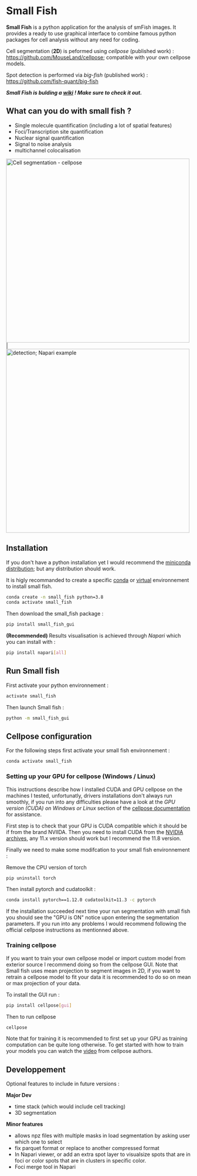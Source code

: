# Small Fish
**Small Fish** is a python application for the analysis of smFish images. It provides a ready to use graphical interface to combine famous python packages for cell analysis without any need for coding.

Cell segmentation (**2D**) is peformed using *cellpose* (published work) : https://github.com/MouseLand/cellpose; compatible with your own cellpose models.

Spot detection is performed via *big-fish* (published work) : https://github.com/fish-quant/big-fish

***Small Fish is bulding a [wiki](https://github.com/2Echoes/small_fish_gui/wiki) ! Make sure to check it out.***

## What can you do with small fish ?

- Single molecule quantification (including a lot of spatial features)
- Foci/Transcription site quantification
- Nuclear signal quantification
- Signal to noise analysis
- multichannel colocalisation

<img src="https://github.com/2Echoes/small_fish_gui/blob/main/Segmentation%20example.jpg" width="500" title="Cell segmentation with Cellpose" alt="Cell segmentation - cellpose">| <img src="https://github.com/2Echoes/small_fish_gui/blob/main/napari_detection_example.png" width="500" title="Spot detection; clustering visualisation on Napari" alt="detection; Napari example">

## Installation
If you don't have a python installation yet I would recommend the [miniconda distribution](https://docs.anaconda.com/free/miniconda/miniconda-other-installer-links/); but any distribution should work.

It is higly recommanded to create a specific [conda](https://docs.conda.io/projects/conda/en/latest/user-guide/tasks/manage-environments.html) or [virtual](https://docs.python.org/3.6/library/venv.html) environnement to install small fish.

```bash
conda create -n small_fish python=3.8
conda activate small_fish
```
Then download the small_fish package : 
```bash
pip install small_fish_gui
```
<b> (Recommended) </b> Results visualisation is achieved through *Napari* which you can install with :

```bash
pip install napari[all]
```

## Run Small fish

First activate your python environnement : 
```bash
activate small_fish
```
Then launch Small fish : 
```bash
python -m small_fish_gui
```

## Cellpose configuration

For the following steps first activate your small fish environnement : 

```bash
conda activate small_fish
```
### Setting up your GPU for cellpose (Windows / Linux)
This instructions describe how I installed CUDA and GPU cellpose on the machines I tested, unfortunatly, drivers installations don't always run smoothly, if you run into any difficulties please have a look at the *GPU version (CUDA) on Windows or Linux* section of the [cellpose documentation](https://github.com/MouseLand/cellpose) for assistance.

First step is to check that your GPU is CUDA compatible which it should be if from the brand NVIIDA.
Then you need to install CUDA from the [NVIDIA archives](https://developer.nvidia.com/cuda-toolkit-archive), any 11.x version should work but I recommend the 11.8 version.

Finally we need to make some modifcation to your small fish environnement : 

Remove the CPU version of torch

```bash
pip uninstall torch
```
Then install pytorch and cudatoolkit :

```bash
conda install pytorch==1.12.0 cudatoolkit=11.3 -c pytorch
```
If the installation succeeded next time your run segmentation with small fish you should see the "GPU is ON" notice upon entering the segmentation parameters.
If you run into any problems I would recommend following the official cellpose instructions as mentionned above.


### Training cellpose
If you want to train your own cellpose model or import custom model from exterior source I recommend doing so from the cellpose GUI. Note that Small fish uses mean projection to segment images in 2D, if you want to retrain a cellpose model to fit your data it is recommended to do so on mean or max projection of your data.

To install the GUI run : 

```bash
pip install cellpose[gui]
```
Then to run cellpose
```bash
cellpose
```
Note that for training it is recommended to first set up your GPU as training computation can be quite long otherwise. To get started with how to train your models you can watch the [video](https://www.youtube.com/watch?v=5qANHWoubZU) from cellpose authors.

## Developpement

Optional features to include in future versions : 

**Major Dev**
* time stack (which would include cell tracking)
* 3D segmentation

**Minor features**
* allows npz files with multiple masks in load segmentation by asking user which one to select
* fix parquet format or replace to another compressed format
* In Napari viewer, or add an extra spot layer to visualsize spots that are in foci or color spots that are in clusters in specific color.
* Foci merge tool in Napari
